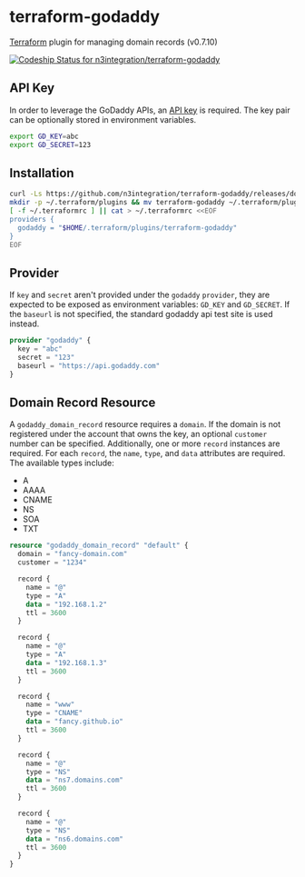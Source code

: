 # terraform-godaddy
[Terraform](https://www.terraform.io/) plugin for managing domain records (v0.7.10)

[ ![Codeship Status for n3integration/terraform-godaddy](https://app.codeship.com/projects/29e8c490-8b5d-0134-914d-3e63d62140d1/status?branch=master)](https://app.codeship.com/projects/184616)

## API Key
In order to leverage the GoDaddy APIs, an [API key](https://developer.godaddy.com/keys/) is required. The key pair can be optionally stored in environment variables.

```bash
export GD_KEY=abc
export GD_SECRET=123
```

## Installation

```bash
curl -Ls https://github.com/n3integration/terraform-godaddy/releases/download/v0.0.2/terraform-godaddy-$(uname -s | tr A-Z a-z).tgz | gzip -dc | tar xf -
mkdir -p ~/.terraform/plugins && mv terraform-godaddy ~/.terraform/plugins
[ -f ~/.terraformrc ] || cat > ~/.terraformrc <<EOF
providers {
  godaddy = "$HOME/.terraform/plugins/terraform-godaddy"
}
EOF
```

## Provider

If `key` and `secret` aren't provided under the `godaddy` `provider`, they are expected to be exposed as environment variables: `GD_KEY` and `GD_SECRET`. If the `baseurl` is
not specified, the standard godaddy api test site is used instead.

```terraform
provider "godaddy" {
  key = "abc"
  secret = "123"
  baseurl = "https://api.godaddy.com"
}
```

## Domain Record Resource
A `godaddy_domain_record` resource requires a `domain`. If the domain is not registered under the account that owns the key, an optional `customer` number can be specified. 
Additionally, one or more `record` instances are required. For each `record`, the `name`, `type`, and `data` attributes are required. The available types include:

* A
* AAAA
* CNAME
* NS
* SOA
* TXT

```terraform
resource "godaddy_domain_record" "default" {
  domain = "fancy-domain.com"
  customer = "1234"

  record {
    name = "@"
    type = "A"
    data = "192.168.1.2"
    ttl = 3600
  }

  record {
    name = "@"
    type = "A"
    data = "192.168.1.3"
    ttl = 3600
  }

  record {
    name = "www"
    type = "CNAME"
    data = "fancy.github.io"
    ttl = 3600
  }

  record {
    name = "@"
    type = "NS"
    data = "ns7.domains.com"
    ttl = 3600
  }

  record {
    name = "@"
    type = "NS"
    data = "ns6.domains.com"
    ttl = 3600
  }
}
```
